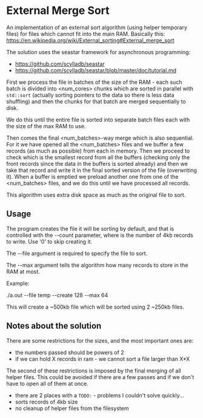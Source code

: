 External Merge Sort
=======

An implementation of an external sort algorithm (using helper temporary files) for files which cannot fit into the main RAM. Basically this: https://en.wikipedia.org/wiki/External_sorting#External_merge_sort

The solution uses the seastar framework for asynchronous programming:
- https://github.com/scylladb/seastar
- https://github.com/scylladb/seastar/blob/master/doc/tutorial.md

First we process the file in batches of the size of the RAM - each such batch is divided into <num_cores> chunks which are sorted in parallel with ```std::sort``` (actually sorting pointers to the data so there is less data shuffling) and then the chunks for that batch are merged sequentially to disk.

We do this until the entire file is sorted into separate batch files each with the size of the max RAM to use.

Then comes the final <num_batches>-way merge which is also sequential. For it we have opened all the <num_batches> files and we buffer a few records (as much as possible) from each in memory. Then we proceed to check which is the smallest record from all the buffers (checking only the front records since the data in the buffers is sorted already) and then we take that record and write it in the final sorted version of the file (overwriting it). When a buffer is emptied we preload another one from one of the <num_batches> files, and we do this until we have processed all records.

This algorithm uses extra disk space as much as the original file to sort.

## Usage

The program creates the file it will be sorting by default, and that is controlled with the --count <NUM> parameter, where <NUM> is the number of 4kb records to write. Use '0' to skip creating it.

The --file <FILENAME> argument is required to specify the file to sort.

The --max <NUM> argument tells the algorithm how many records to store in the RAM at most.

Example:

./a.out --file temp --create 128 --max 64

This will create a ~500kb file which will be sorted using 2 ~250kb files.

## Notes about the solution

There are some restrictions for the sizes, and the most important ones are:
- the numbers passed should be powers of 2
- if we can hold X records in ram - we cannot sort a file larger than X*X

The second of these restrictions is imposed by the final merging of all helper files. This could be avoided if there are a few passes and if we don't have to open all of them at once.

- there are 2 places with a ```TODO:``` - problems I couldn't solve quickly...
- sorts records of 4kb size
- no cleanup of helper files from the filesystem
